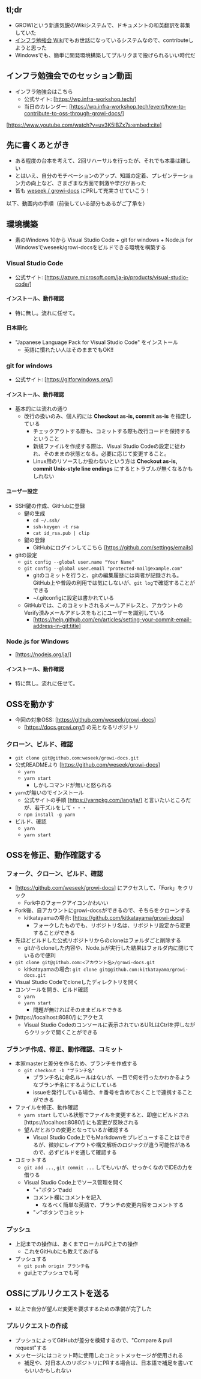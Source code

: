 ## tl;dr

* GROWIという新進気鋭のWikiシステムで、ドキュメントの和英翻訳を募集していた
* [インフラ勉強会 Wiki](https://wiki.infra-workshop.tech/)でもお世話になっているシステムなので、contributeしようと思った
* Windowsでも、簡単に開発環境構築してプルリクまで投げられるいい時代だ

## インフラ勉強会でのセッション動画

* インフラ勉強会はこちら
  * 公式サイト: [https://wp.infra-workshop.tech/]
  * 当日のカレンダー: [https://wp.infra-workshop.tech/event/how-to-contribute-to-oss-through-growi-docs/]

[https://www.youtube.com/watch?v=uv3K5lBZx7s:embed:cite]

## 先に書くあとがき

* ある程度の台本を考えて、2回リハーサルを行ったが、それでも本番は難しい
* とはいえ、自分のモチベーションのアップ、知識の定着、プレゼンテーション力の向上など、さまざまな方面で刺激や学びがあった
* 皆も [weseek / growi-docs](https://github.com/weseek/growi-docs) にPRして充実させていこう！

以下、動画内の手順（前後している部分もあるがご了承を）

## 環境構築

* 素のWindows 10から Visual Studio Code + git for windows + Node.js for Windowsでweseek/growi-docsをビルドできる環境を構築する

### Visual Studio Code

* 公式サイト: [https://azure.microsoft.com/ja-jp/products/visual-studio-code/]

#### インストール、動作確認

* 特に無し。流れに任せて。

#### 日本語化

* "Japanese Language Pack for Visual Studio Code" をインストール
  * 英語に慣れたい人はそのままでもOK!!

### git for windows

* 公式サイト: [https://gitforwindows.org/]

#### インストール、動作確認

* 基本的には流れの通り
  * 改行の扱いのみ、個人的には **Checkout as-is, commit as-is** を指定している
    * チェックアウトする際も、コミットする際も改行コードを保持するということ
    * 新規ファイルを作成する際は、Visual Studio Codeの設定に従われ、そのままの状態となる。必要に応じて変更すること。
    * Linux用のリソースしか扱わないという方は **Checkout as-is, commit Unix-style line endings** にするとトラブルが無くなるかもしれない

#### ユーザー設定

* SSH鍵の作成、GitHubに登録
  * 鍵の生成
    * `cd ~/.ssh/`
    * `ssh-keygen -t rsa`
    * `cat id_rsa.pub | clip`
  * 鍵の登録
    * GitHubにログインしてこちら [https://github.com/settings/emails]
* gitの設定
  * `git config --global user.name "Your Name"`
  * `git config --global user.email "protected-mail@example.com"`
    * gitのコミットを行うと、gitの編集履歴には両者が記録される。GitHub上や普段の利用では気にしないが、`git log`で確認することができる
    * ~/.gitconfigに設定は書かれている
  * GitHubでは、このコミットされるメールアドレスと、アカウントのVerify済みメールアドレスをもとにユーザーを識別している
    * [https://help.github.com/en/articles/setting-your-commit-email-address-in-git:title]

### Node.js for Windows

* [https://nodejs.org/ja/]

#### インストール、動作確認

* 特に無し。流れに任せて。

## OSSを動かす

* 今回の対象OSS: [https://github.com/weseek/growi-docs]
  * [https://docs.growi.org/] の元となるリポジトリ

### クローン、ビルド、確認

* `git clone git@github.com:weseek/growi-docs.git`
* 公式READMEより [https://github.com/weseek/growi-docs]
  * `yarn`
  * `yarn start`
    * しかしコマンドが無いと怒られる
* `yarn`が無いのでインストール
  * 公式サイトの手順 [https://yarnpkg.com/lang/ja/] と言いたいところだが、若干ズルをして・・・
  * `npm install -g yarn`
* ビルド、確認
  * `yarn`
  * `yarn start`

## OSSを修正、動作確認する

### フォーク、クローン、ビルド、確認

* [https://github.com/weseek/growi-docs] にアクセスして、「Fork」をクリック
  * Fork中のフォークアイコンかわいい
* Fork後、自アカウントにgrowi-docsができるので、そちらをクローンする
  * kitkatayamaの場合: [https://github.com/kitkatayama/growi-docs]
    * フォークしたものでも、リポジトリ名は、リポジトリ設定から変更することができる
* 先ほどビルドした公式リポジトリからのcloneはフォルダごと削除する
  * gitからcloneした内容や、Node.jsが実行した結果はフォルダ内に閉じているので便利
* `git clone git@github.com:<アカウント名>/growi-docs.git`
  * kitkatayamaの場合: `git clone git@github.com:kitkatayama/growi-docs.git`
* Visual Studio Codeでcloneしたディレクトリを開く
* コンソールを開き、ビルド確認
  * `yarn`
  * `yarn start`
    * 問題が無ければそのままビルドできる
* [https://localhost:8080/] にアクセス
  * Visual Studio Codeのコンソールに表示されているURLはCtrlを押しながらクリックで開くことができる

### ブランチ作成、修正、動作確認、コミット

* 本家masterと差分を作るため、ブランチを作成する
  * `git checkout -b "ブランチ名"`
    * ブランチ名に命名ルールはないが、一目で何を行ったかわかるようなブランチ名にするようにしている
    * issueを発行している場合、＃番号を含めておくことで連携することができる
* ファイルを修正、動作確認
  * `yarn start` している状態でファイルを変更すると、即座にビルドされ [https://localhost:8080/] にも変更が反映される
  * 望んだとおりの変更となっているか確認する
    * Visual Studio Code上でもMarkdownをプレビューすることはできるが、微妙にレイアウトや構文解析のロジックが違う可能性があるので、必ずビルドを通して確認する
* コミットする
  * `git add ...`, `git commit ...` してもいいが、せっかくなのでIDEの力を借りる
  * Visual Studio Code上でソース管理を開く
    * "+"ボタンでadd
    * コメント欄にコメントを記入
       * なるべく簡単な英語で、ブランチの変更内容をコメントする
    * "✓"ボタンでコミット

### プッシュ

* 上記までの操作は、あくまでローカルPC上での操作
  * これをGitHubにも教えてあげる
* プッシュする
  * `git push origin ブランチ名`
  * gui上でプッシュでも可

## OSSにプルリクエストを送る

* 以上で自分が望んだ変更を要求するための準備が完了した

### プルリクエストの作成

* プッシュによってGitHubが差分を検知するので、"Compare & pull request"する
* メッセージにはコミット時に使用したコミットメッセージが使用される
  * 補足や、対日本人のリポジトリにPRする場合は、日本語で補足を書いてもいいかもしれない
